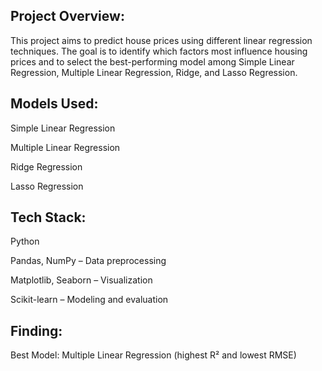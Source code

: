 ## Project Overview:

This project aims to predict house prices using different linear regression techniques. The goal is to identify which factors most influence housing prices and to select the best-performing model among Simple Linear Regression, Multiple Linear Regression, Ridge, and Lasso Regression.


## Models Used:

Simple Linear Regression

Multiple Linear Regression

Ridge Regression

Lasso Regression



## Tech Stack:

Python

Pandas, NumPy – Data preprocessing

Matplotlib, Seaborn – Visualization

Scikit-learn – Modeling and evaluation



## Finding: 

Best Model: Multiple Linear Regression (highest R² and lowest RMSE)
